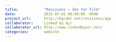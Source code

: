 ```yaml
---
title:            "Revisions – Zen for Film"
date:             2015-07-01 00:00:00 -0500
project_url:      http://bgcdml.net/revisions/app
collaborator:     Linked by Air
collaborator_url: http://www.linkedbyair.net/
categories:       website
---
```

